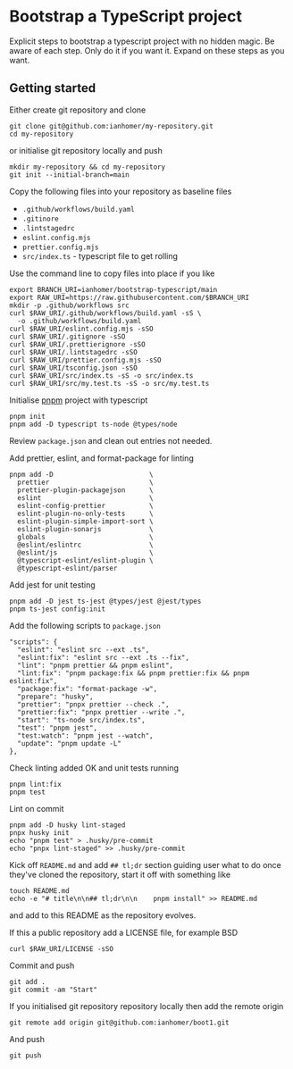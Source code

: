 # Bootstrap a TypeScript project

Explicit steps to bootstrap a typescript project with no hidden magic. Be aware
of each step. Only do it if you want it. Expand on these steps as you want.

## Getting started

Either create git repository and clone

    git clone git@github.com:ianhomer/my-repository.git
    cd my-repository

or initialise git repository locally and push

    mkdir my-repository && cd my-repository
    git init --initial-branch=main

Copy the following files into your repository as baseline files

- `.github/workflows/build.yaml`
- `.gitinore`
- `.lintstagedrc`
- `eslint.config.mjs`
- `prettier.config.mjs`
- `src/index.ts` - typescript file to get rolling

Use the command line to copy files into place if you like

    export BRANCH_URI=ianhomer/bootstrap-typescript/main
    export RAW_URI=https://raw.githubusercontent.com/$BRANCH_URI
    mkdir -p .github/workflows src
    curl $RAW_URI/.github/workflows/build.yaml -sS \
      -o .github/workflows/build.yaml
    curl $RAW_URI/eslint.config.mjs -sSO
    curl $RAW_URI/.gitignore -sSO
    curl $RAW_URI/.prettierignore -sSO
    curl $RAW_URI/.lintstagedrc -sSO
    curl $RAW_URI/prettier.config.mjs -sSO
    curl $RAW_URI/tsconfig.json -sSO
    curl $RAW_URI/src/index.ts -sS -o src/index.ts
    curl $RAW_URI/src/my.test.ts -sS -o src/my.test.ts

Initialise [pnpm](https://pnpm.io/) project with typescript

    pnpm init
    pnpm add -D typescript ts-node @types/node

Review `package.json` and clean out entries not needed.

Add prettier, eslint, and format-package for linting

    pnpm add -D                        \
      prettier                         \
      prettier-plugin-packagejson      \
      eslint                           \
      eslint-config-prettier           \
      eslint-plugin-no-only-tests      \
      eslint-plugin-simple-import-sort \
      eslint-plugin-sonarjs            \
      globals                          \
      @eslint/eslintrc                 \
      @eslint/js                       \
      @typescript-eslint/eslint-plugin \
      @typescript-eslint/parser

Add jest for unit testing

    pnpm add -D jest ts-jest @types/jest @jest/types
    pnpm ts-jest config:init

Add the following scripts to `package.json`

    "scripts": {
      "eslint": "eslint src --ext .ts",
      "eslint:fix": "eslint src --ext .ts --fix",
      "lint": "pnpm prettier && pnpm eslint",
      "lint:fix": "pnpm package:fix && pnpm prettier:fix && pnpm eslint:fix",
      "package:fix": "format-package -w",
      "prepare": "husky",
      "prettier": "pnpx prettier --check .",
      "prettier:fix": "pnpx prettier --write .",
      "start": "ts-node src/index.ts",
      "test": "pnpm jest",
      "test:watch": "pnpm jest --watch",
      "update": "pnpm update -L"
    },

Check linting added OK and unit tests running

    pnpm lint:fix
    pnpm test

Lint on commit

    pnpm add -D husky lint-staged
    pnpx husky init
    echo "pnpm test" > .husky/pre-commit
    echo "pnpx lint-staged" >> .husky/pre-commit

Kick off `README.md` and add `## tl;dr` section guiding user what to do once
they've cloned the repository, start it off with something like

    touch README.md
    echo -e "# title\n\n## tl;dr\n\n    pnpm install" >> README.md

and add to this README as the repository evolves.

If this a public repository add a LICENSE file, for example BSD

    curl $RAW_URI/LICENSE -sSO

Commit and push

    git add .
    git commit -am "Start"

If you initialised git repository repository locally then add the remote
origin

    git remote add origin git@github.com:ianhomer/boot1.git

And push

    git push
